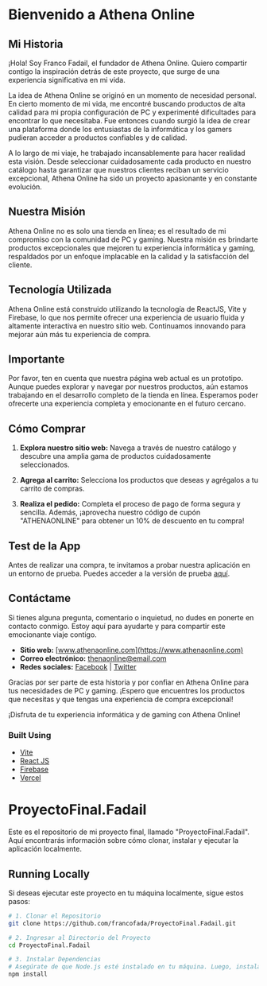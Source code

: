 # Bienvenido a Athena Online

## Mi Historia

¡Hola! Soy Franco Fadail, el fundador de Athena Online. Quiero compartir contigo la inspiración detrás de este proyecto, que surge de una experiencia significativa en mi vida.

La idea de Athena Online se originó en un momento de necesidad personal. En cierto momento de mi vida, me encontré buscando productos de alta calidad para mi propia configuración de PC y experimenté dificultades para encontrar lo que necesitaba. Fue entonces cuando surgió la idea de crear una plataforma donde los entusiastas de la informática y los gamers pudieran acceder a productos confiables y de calidad.

A lo largo de mi viaje, he trabajado incansablemente para hacer realidad esta visión. Desde seleccionar cuidadosamente cada producto en nuestro catálogo hasta garantizar que nuestros clientes reciban un servicio excepcional, Athena Online ha sido un proyecto apasionante y en constante evolución.

## Nuestra Misión

Athena Online no es solo una tienda en línea; es el resultado de mi compromiso con la comunidad de PC y gaming. Nuestra misión es brindarte productos excepcionales que mejoren tu experiencia informática y gaming, respaldados por un enfoque implacable en la calidad y la satisfacción del cliente.

## Tecnología Utilizada

Athena Online está construido utilizando la tecnología de ReactJS, Vite y Firebase, lo que nos permite ofrecer una experiencia de usuario fluida y altamente interactiva en nuestro sitio web. Continuamos innovando para mejorar aún más tu experiencia de compra.

## Importante

Por favor, ten en cuenta que nuestra página web actual es un prototipo. Aunque puedes explorar y navegar por nuestros productos, aún estamos trabajando en el desarrollo completo de la tienda en línea. Esperamos poder ofrecerte una experiencia completa y emocionante en el futuro cercano.

## Cómo Comprar

1. **Explora nuestro sitio web:** Navega a través de nuestro catálogo y descubre una amplia gama de productos cuidadosamente seleccionados.

2. **Agrega al carrito:** Selecciona los productos que deseas y agrégalos a tu carrito de compras.

3. **Realiza el pedido:** Completa el proceso de pago de forma segura y sencilla. Además, ¡aprovecha nuestro código de cupón "ATHENAONLINE" para obtener un 10% de descuento en tu compra!

## Test de la App

Antes de realizar una compra, te invitamos a probar nuestra aplicación en un entorno de prueba. Puedes acceder a la versión de prueba [aquí](proximamente).

## Contáctame

Si tienes alguna pregunta, comentario o inquietud, no dudes en ponerte en contacto conmigo. Estoy aquí para ayudarte y para compartir este emocionante viaje contigo.

- **Sitio web:** [www.athenaonline.com](https://www.athenaonline.com)
- **Correo electrónico:** [thenaonline@email.com](mailto:thenaonline@email.com)
- **Redes sociales:** [Facebook](https://www.facebook.com/AthenaOnline) | [Twitter](https://twitter.com/AthenaOnline)

Gracias por ser parte de esta historia y por confiar en Athena Online para tus necesidades de PC y gaming. ¡Espero que encuentres los productos que necesitas y que tengas una experiencia de compra excepcional!

¡Disfruta de tu experiencia informática y de gaming con Athena Online!


### Built Using
- [Vite](https://vitejs.dev/)
- [React JS](https://reactjs.org/)
- [Firebase](https://firebase.google.com/)
- [Vercel](https://vercel.com/)


# ProyectoFinal.Fadail

Este es el repositorio de mi proyecto final, llamado "ProyectoFinal.Fadail". Aquí encontrarás información sobre cómo clonar, instalar y ejecutar la aplicación localmente.

## Running Locally

Si deseas ejecutar este proyecto en tu máquina localmente, sigue estos pasos:

```bash
# 1. Clonar el Repositorio
git clone https://github.com/francofada/ProyectoFinal.Fadail.git

# 2. Ingresar al Directorio del Proyecto
cd ProyectoFinal.Fadail

# 3. Instalar Dependencias
# Asegúrate de que Node.js esté instalado en tu máquina. Luego, instala las dependencias del proyecto ejecutando:
npm install
